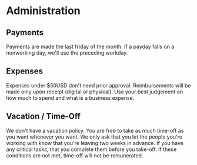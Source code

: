 # Administration

## Payments
Payments are made the last friday of the month. If a payday falls on a
nonworking day, we'll use the preceding workday.

## Expenses
Expenses under $50USD don't need prior approval. Reimbursements will be made
only upon receipt (digital or physical). Use your best judgement on how much
to spend and what is a business expense.

## Vacation / Time-Off
We don't have a vacation policy. You are free to take as much time-off as you
want whenever you want. We only ask that you let the people you're working with
know that you're leaving two weeks in advance. If you have any critical tasks,
that you complete them before you take-off. If these conditions are not met,
time-off will not be remunerated.
